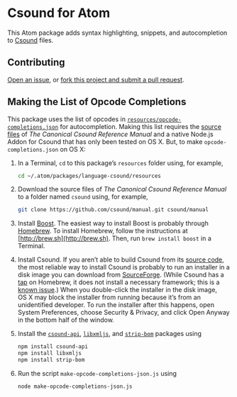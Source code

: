 # Csound for Atom

This Atom package adds syntax highlighting, snippets, and autocompletion to [Csound](https://en.wikipedia.org/wiki/Csound) files.

## Contributing

[Open an issue](https://github.com/nwhetsell/language-csound/issues), or [fork this project and submit a pull request](https://guides.github.com/activities/forking/).

## Making the List of Opcode Completions

This package uses the list of opcodes in [`resources/opcode-completions.json`](https://github.com/nwhetsell/language-csound/tree/master/resources/opcode-completions.json) for autocompletion. Making this list requires the [source files](https://github.com/csound/manual) of _The Canonical Csound Reference Manual_ and a native Node.js Addon for Csound that has only been tested on OS&nbsp;X. But, to make `opcode-completions.json` on OS&nbsp;X:

1. In a Terminal, `cd` to this package’s `resources` folder using, for example,

    ```sh
    cd ~/.atom/packages/language-csound/resources
    ```

2. Download the source files of _The Canonical Csound Reference Manual_ to a folder named `csound` using, for example,

    ```sh
    git clone https://github.com/csound/manual.git csound/manual
    ```

3. Install [Boost](http://www.boost.org). The easiest way to install Boost is probably through [Homebrew](http://brew.sh). To install Homebrew, follow the instructions at [http://brew.sh](http://brew.sh). Then, run `brew install boost` in a Terminal.
4. Install Csound. If you aren’t able to build Csound from its [source code](https://github.com/csound/csound), the most reliable way to install Csound is probably to run an installer in a disk image you can download from [SourceForge](http://sourceforge.net/projects/csound/files/csound6/). (While Csound has a [tap](https://github.com/csound/homebrew-csound) on Homebrew, it does not install a necessary framework; this is a [known issue](https://github.com/csound/csound/blob/develop/BUILD.md#known-issues).) When you double-click the installer in the disk image, OS&nbsp;X may block the installer from running because it’s from an unidentified developer. To run the installer after this happens, open System Preferences, choose Security & Privacy, and click Open Anyway in the bottom half of the window.
5. Install the [`csound-api`](https://www.npmjs.com/package/csound-api), [`libxmljs`](https://www.npmjs.com/package/libxmljs), and [`strip-bom`](https://www.npmjs.com/package/strip-bom) packages using

    ```sh
    npm install csound-api
    npm install libxmljs
    npm install strip-bom
    ```

6. Run the script `make-opcode-completions-json.js` using

    ```sh
    node make-opcode-completions-json.js
    ```
